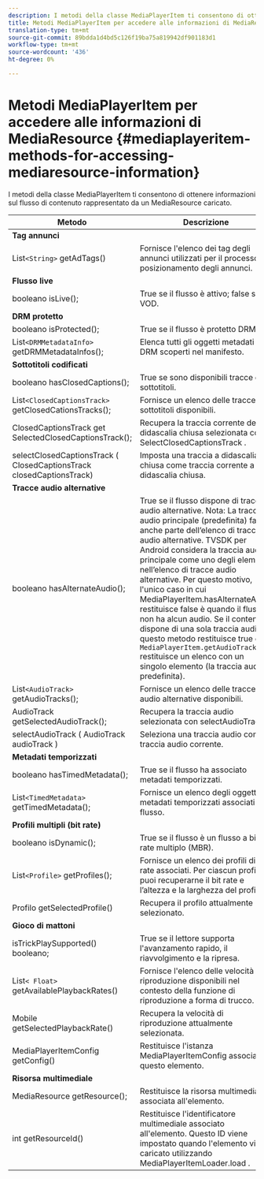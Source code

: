 ```yaml
---
description: I metodi della classe MediaPlayerItem ti consentono di ottenere informazioni sul flusso di contenuto rappresentato da un MediaResource caricato.
title: Metodi MediaPlayerItem per accedere alle informazioni di MediaResource
translation-type: tm+mt
source-git-commit: 89bdda1d4bd5c126f19ba75a819942df901183d1
workflow-type: tm+mt
source-wordcount: '436'
ht-degree: 0%

---
```



# Metodi MediaPlayerItem per accedere alle informazioni di MediaResource {#mediaplayeritem-methods-for-accessing-mediaresource-information}

I metodi della classe MediaPlayerItem ti consentono di ottenere informazioni sul flusso di contenuto rappresentato da un MediaResource caricato.

| Metodo | Descrizione |
|--- |--- |
| **Tag annunci** |  |
| List`<String>` getAdTags() | Fornisce l&#39;elenco dei tag degli annunci utilizzati per il processo di posizionamento degli annunci. |
| **Flusso live** |  |
| booleano isLive(); | True se il flusso è attivo; false se è VOD. |
| **DRM protetto** |  |
| booleano isProtected(); | True se il flusso è protetto DRM. |
| List`<DRMMetadataInfo>` getDRMMetadataInfos(); | Elenca tutti gli oggetti metadati DRM scoperti nel manifesto. |
| **Sottotitoli codificati** |  |
| booleano hasClosedCaptions(); | True se sono disponibili tracce di sottotitoli. |
| List`<ClosedCaptionsTrack>` getClosedCationsTracks(); | Fornisce un elenco delle tracce di sottotitoli disponibili. |
| ClosedCaptionsTrack get SelectedClosedCaptionsTrack(); | Recupera la traccia corrente della didascalia chiusa selezionata con SelectClosedCaptionsTrack . |
| selectClosedCaptionsTrack ( ClosedCaptionsTrack closedCaptionsTrack) | Imposta una traccia a didascalia chiusa come traccia corrente a didascalia chiusa. |
| **Tracce audio alternative** |  |
| booleano hasAlternateAudio(); | True se il flusso dispone di tracce audio alternative. Nota:  La traccia audio principale (predefinita) fa anche parte dell’elenco di tracce audio alternative.  TVSDK per Android considera la traccia audio principale come uno degli elementi nell’elenco di tracce audio alternative. Per questo motivo, l&#39;unico caso in cui MediaPlayerItem.hasAlternateAudio restituisce false è quando il flusso non ha alcun audio. Se il contenuto dispone di una sola traccia audio, questo metodo restituisce true e `MediaPlayerItem.getAudioTracks` restituisce un elenco con un singolo elemento (la traccia audio predefinita). |
| List`<AudioTrack>` getAudioTracks(); | Fornisce un elenco delle tracce audio alternative disponibili. |
| AudioTrack getSelectedAudioTrack(); | Recupera la traccia audio selezionata con selectAudioTrack . |
| selectAudioTrack ( AudioTrack audioTrack ) | Seleziona una traccia audio come traccia audio corrente. |
| **Metadati temporizzati** |  |
| booleano hasTimedMetadata(); | True se il flusso ha associato metadati temporizzati. |
| List`<TimedMetadata>` getTimedMetadata(); | Fornisce un elenco degli oggetti metadati temporizzati associati al flusso. |
| **Profili multipli (bit rate)** |
| booleano isDynamic(); | True se il flusso è un flusso a bit rate multiplo (MBR). |
| List`<Profile>` getProfiles(); | Fornisce un elenco dei profili di bit rate associati. Per ciascun profilo, puoi recuperarne il bit rate e l’altezza e la larghezza del profilo. |
| Profilo getSelectedProfile() | Recupera il profilo attualmente selezionato. |
| **Gioco di mattoni** |  |
| isTrickPlaySupported() booleano; | True se il lettore supporta l&#39;avanzamento rapido, il riavvolgimento e la ripresa. |
| List`< Float>` getAvailablePlaybackRates() | Fornisce l&#39;elenco delle velocità di riproduzione disponibili nel contesto della funzione di riproduzione a forma di trucco. |
| Mobile getSelectedPlaybackRate() | Recupera la velocità di riproduzione attualmente selezionata. |
| MediaPlayerItemConfig getConfig() | Restituisce l&#39;istanza MediaPlayerItemConfig associata a questo elemento. |
| **Risorsa multimediale** |  |
| MediaResource getResource(); | Restituisce la risorsa multimediale associata all&#39;elemento. |
| int getResourceId() | Restituisce l&#39;identificatore multimediale associato all&#39;elemento. Questo ID viene impostato quando l&#39;elemento viene caricato utilizzando MediaPlayerItemLoader.load . |